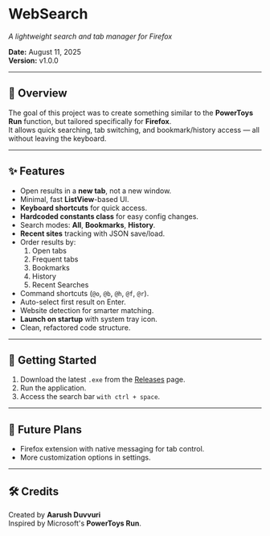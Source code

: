 # WebSearch  
*A lightweight search and tab manager for Firefox*  

**Date:** August 11, 2025  
**Version:** v1.0.0  

---

## 📌 Overview  
The goal of this project was to create something similar to the **PowerToys Run** function, but tailored specifically for **Firefox**.  
It allows quick searching, tab switching, and bookmark/history access — all without leaving the keyboard.  

---

## ✨ Features  
- Open results in a **new tab**, not a new window.  
- Minimal, fast **ListView**-based UI.  
- **Keyboard shortcuts** for quick access.  
- **Hardcoded constants class** for easy config changes.  
- Search modes: **All**, **Bookmarks**, **History**.  
- **Recent sites** tracking with JSON save/load.  
- Order results by:  
  1. Open tabs  
  2. Frequent tabs  
  3. Bookmarks  
  4. History
  5. Recent Searches
- Command shortcuts (`@o`, `@b`, `@h`, `@f`, `@r`).  
- Auto-select first result on Enter.  
- Website detection for smarter matching.  
- **Launch on startup** with system tray icon.  
- Clean, refactored code structure.  

---

## 🚀 Getting Started  
1. Download the latest `.exe` from the [Releases](../../releases) page.  
2. Run the application.  
3. Access the search bar `with ctrl + space`.  

---

## 📅 Future Plans  
- Firefox extension with native messaging for tab control.  
- More customization options in settings.

---

## 🛠 Credits  
Created by **Aarush Duvvuri**  
Inspired by Microsoft's **PowerToys Run**.
